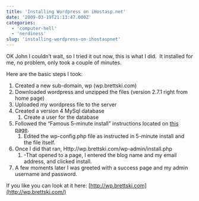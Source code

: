 ```yaml
---
title: 'Installing Wordpress on iHostasp.net'
date: '2009-03-19T21:13:47.000Z'
categories:
  - 'computer-hell'
  - 'nerdiness'
slug: 'installing-wordpress-on-ihostaspnet'
---
```


OK John I couldn’t wait, so I tried it out now, this is what I did.  It installed for me, no problem, only took a couple of minutes.

Here are the basic steps I took:

1. Created a new sub-domain, wp (wp.brettski.com)
2. Downloaded wordpress and unzipped the files (version 2.7.1 right from home page)
3. Uploaded my wordpress file to the server
4. Created a version 4 MySql database
   1. Create a user for the database
5. Followed the “Famous 5-minute install” instructions located on [this page](http://codex.wordpress.org/Installing_WordPress).
   1. Edited the wp-config.php file as instructed in 5-minute install and the file itself.
6. Once I did that ran, Http://wp.brettski.com/wp-admin/install.php
   1. \-That opened to a page, I entered the blog name and my email address, and clicked install.
7. A few moments later I was greeted with a success page and my admin username and password.

If you like you can look at it here: [http://wp.brettski.com](http://wp.brettski.com/)
